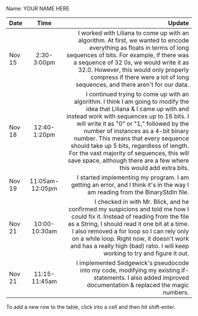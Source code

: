Name: YOUR NAME HERE

| Date   |      Time       |                                                                                                                                                                                                                                                                                                                                                                                                                                                           Update |
|:-------|:---------------:|-----------------------------------------------------------------------------------------------------------------------------------------------------------------------------------------------------------------------------------------------------------------------------------------------------------------------------------------------------------------------------------------------------------------------------------------------------------------:|
| Nov 15 |   2:30-3:00pm   |                                                                                                                            I worked with Liliana to come up with an algorithm. At first, we wanted to encode everything as floats in terms of long sequences of bits. For example, if there was a sequence of 32 0s, we would write it as 32.0. However, this would only properly compress if there were a lot of long sequences, and there aren't for our data. |
| Nov 18 |  12:40-1:20pm   | I continued trying to come up with an algorithm. I think I am going to modify the idea that Liliana & I came up with and instead work with sequences up to 16 bits. I will write it as "0" or "1," followed by the number of instances as a 4-bit binary number. This means that every sequence should take up 5 bits, regardless of length. For the vast majority of sequences, this will save space, although there are a few where this would add extra bits. |
| Nov 19 | 11:05am-12:05pm |                                                                                                                                                                                                                                                                                                                                    I started implementing my program. I am getting an error, and I think it's in the way I am reading from the BinaryStdIn file. |
| Nov 21 |  10:00-10:30am  |                                                                                                          I checked in with Mr. Blick, and he confirmed my suspicions and told me how I could fix it. Instead of reading from the file as a String, I should read it one bit at a time. I also removed a for loop so I can rely only on a while loop. Right now, it doesn't work and has a really high (bad) ratio. I will keep working to try and figure it out. |
| Nov 21 |  11:15-11:45am  |                                                                                                                                                                                                                                                                                                        I implemented Sedgewick's pseudocode into my code, modifying my existing if-statements. I also added improved documentation & replaced the magic numbers. |


To add a new row to the table, click into a cell and then hit shift-enter.